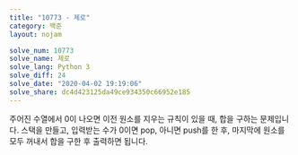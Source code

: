```yaml
---
title: "10773 - 제로"
category: 백준
layout: nojam

solve_num: 10773
solve_name: 제로
solve_lang: Python 3
solve_diff: 24
solve_date: "2020-04-02 19:19:06"
solve_share: dc4d423125da49ce934350c66952e185
---
```


주어진 수열에서 0이 나오면 이전 원소를 지우는 규칙이 있을 때, 합을 구하는 문제입니다. 스택을 만들고, 입력받는 수가 0이면 pop, 아니면 push를 한 후, 마지막에 원소를 모두 꺼내서 합을 구한 후 출력하면 됩니다.
